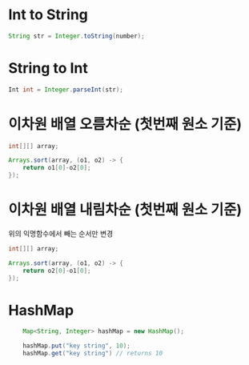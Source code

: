 # Int to String

```java
String str = Integer.toString(number);
```

# String to Int

```java
Int int = Integer.parseInt(str);
```

# 이차원 배열 오름차순 (첫번째 원소 기준)

```java
int[][] array;

Arrays.sort(array, (o1, o2) -> {
    return o1[0]-o2[0];
});
```

# 이차원 배열 내림차순 (첫번째 원소 기준)

위의 익명함수에서 빼는 순서만 변경

```java
int[][] array;

Arrays.sort(array, (o1, o2) -> {
    return o2[0]-o1[0];
});
```

# HashMap

```java
    Map<String, Integer> hashMap = new HashMap();

    hashMap.put("key string", 10);
    hashMap.get("key string") // returns 10
```
